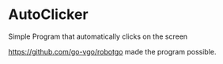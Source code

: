 # AutoClicker
Simple Program that automatically clicks on the screen

https://github.com/go-vgo/robotgo made the program possible. 
